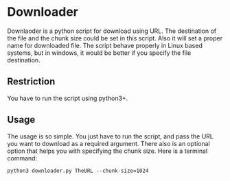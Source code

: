 # Downloader
Downlaoder is a python script for download using URL. The destination of the file and the chunk size could be set in this script.
Also it will set a proper name for downloaded file.
The script behave properly in Linux based systems, but in windows, it would be better if you specify the file destination.

## Restriction
You have to run the script using python3+.

## Usage
The usage is so simple. You just have to run the script, and pass the URL you want to download as a required argument.
There also is an optional option that helps you with specifying the chunk size.
Here is a terminal command:

```
python3 downloader.py TheURL --chunk-size=1024
```
